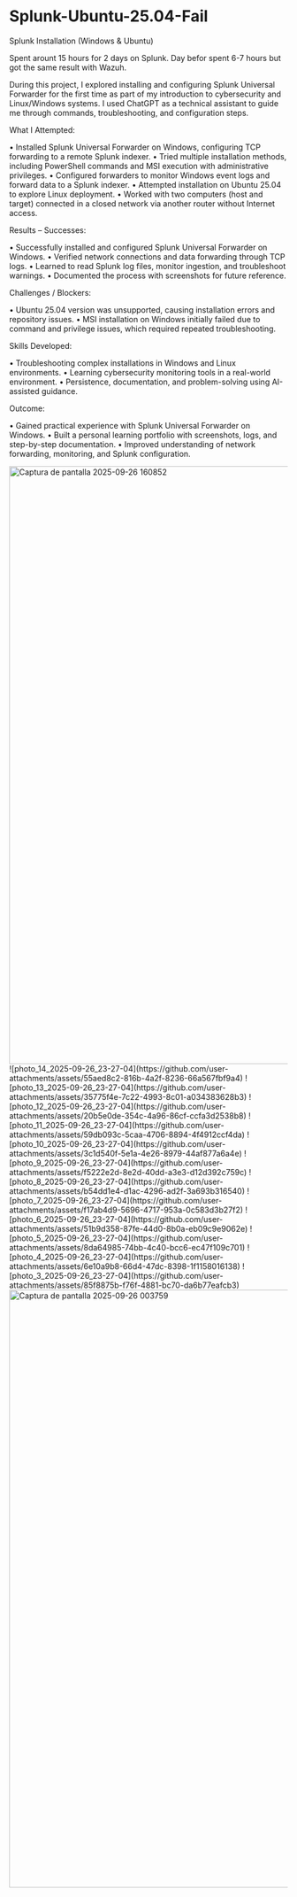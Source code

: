 # Splunk-Ubuntu-25.04-Fail

Splunk Installation (Windows & Ubuntu)

Spent arount 15 hours for 2 days on Splunk. Day befor spent 6-7 hours but got the same result with Wazuh.

During this project, I explored installing and configuring Splunk Universal Forwarder for the first time as part of my introduction to cybersecurity and Linux/Windows systems. I used ChatGPT as a technical assistant to guide me through commands, troubleshooting, and configuration steps.

What I Attempted:

  • Installed Splunk Universal Forwarder on Windows, configuring TCP forwarding to a remote Splunk indexer.
 • Tried multiple installation methods, including PowerShell commands and MSI execution with administrative privileges.
 • Configured forwarders to monitor Windows event logs and forward data to a Splunk indexer.
 • Attempted installation on Ubuntu 25.04 to explore Linux deployment.
 • Worked with two computers (host and target) connected in a closed network via another router without Internet access.

Results – Successes:
 
 • Successfully installed and configured Splunk Universal Forwarder on Windows.
 • Verified network connections and data forwarding through TCP logs.
 • Learned to read Splunk log files, monitor ingestion, and troubleshoot warnings.
 • Documented the process with screenshots for future reference.

Challenges / Blockers:

 • Ubuntu 25.04 version was unsupported, causing installation errors and repository issues.
 • MSI installation on Windows initially failed due to command and privilege issues, which required repeated troubleshooting.

Skills Developed:

 • Troubleshooting complex installations in Windows and Linux environments.
 • Learning cybersecurity monitoring tools in a real-world environment.
 • Persistence, documentation, and problem-solving using AI-assisted guidance.

Outcome:
 
 • Gained practical experience with Splunk Universal Forwarder on Windows.
 • Built a personal learning portfolio with screenshots, logs, and step-by-step documentation.
 • Improved understanding of network forwarding, monitoring, and Splunk configuration.

<img width="1920" height="1080" alt="Captura de pantalla 2025-09-26 160852" src="https://github.com/user-attachments/assets/a11b23f1-3ebd-439a-aaaf-163517555929" />
![photo_14_2025-09-26_23-27-04](https://github.com/user-attachments/assets/55aed8c2-816b-4a2f-8236-66a567fbf9a4)
![photo_13_2025-09-26_23-27-04](https://github.com/user-attachments/assets/35775f4e-7c22-4993-8c01-a034383628b3)
![photo_12_2025-09-26_23-27-04](https://github.com/user-attachments/assets/20b5e0de-354c-4a96-86cf-ccfa3d2538b8)
![photo_11_2025-09-26_23-27-04](https://github.com/user-attachments/assets/59db093c-5caa-4706-8894-4f4912ccf4da)
![photo_10_2025-09-26_23-27-04](https://github.com/user-attachments/assets/3c1d540f-5e1a-4e26-8979-44af877a6a4e)
![photo_9_2025-09-26_23-27-04](https://github.com/user-attachments/assets/f5222e2d-8e2d-40dd-a3e3-d12d392c759c)
![photo_8_2025-09-26_23-27-04](https://github.com/user-attachments/assets/b54dd1e4-d1ac-4296-ad2f-3a693b316540)
![photo_7_2025-09-26_23-27-04](https://github.com/user-attachments/assets/f17ab4d9-5696-4717-953a-0c583d3b27f2)
![photo_6_2025-09-26_23-27-04](https://github.com/user-attachments/assets/51b9d358-87fe-44d0-8b0a-eb09c9e9062e)
![photo_5_2025-09-26_23-27-04](https://github.com/user-attachments/assets/8da64985-74bb-4c40-bcc6-ec47f109c701)
![photo_4_2025-09-26_23-27-04](https://github.com/user-attachments/assets/6e10a9b8-66d4-47dc-8398-1f1158016138)
![photo_3_2025-09-26_23-27-04](https://github.com/user-attachments/assets/85f8875b-f76f-4881-bc70-da6b77eafcb3)
<img width="1920" height="1080" alt="Captura de pantalla 2025-09-26 003759" src="https://github.com/user-attachments/assets/6fc68b52-59da-4722-9577-d4557aa668a1" />
